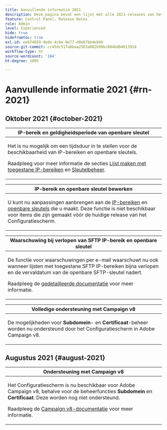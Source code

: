 ```yaml
---
title: Aanvullende informatie 2021
description: Deze pagina bevat een lijst met alle 2021-releases van het Configuratiescherm.
feature: Control Panel, Release Notes
role: Admin
level: Experienced
hide: true
hidefromtoc: true
exl-id: ee974059-9ede-4c8e-9e77-d0e67bb4e849
source-git-commit: cc45dc517a8baa2583a082b99bc084bd84013918
workflow-type: ht
source-wordcount: '184'
ht-degree: 100%

---
```


# Aanvullende informatie 2021 {#rn-2021}

## Oktober 2021 {#october-2021}

<table>
<thead>
<tr>
<th><strong>IP-bereik en geldigheidsperiode van openbare sleutel</strong><br/></th>
</tr>
</thead>
<tbody>
<tr>
<td>
<p>Het is nu mogelijk om een tijdsduur in te stellen voor de beschikbaarheid van IP-bereiken en openbare sleutels. </p><p>Raadpleeg voor meer informatie de secties <a href="../sftp/using/ip-range-allow-listing.md#adding-ip-addresses-allow-list">Lijst maken met toegestane IP-bereiken</a> en <a href="../sftp/using/key-management.md#installing-ssh-key">Sleutelbeheer</a>.</p>
</td>
</tr>
</tbody>
</table>

<table>
<thead>
<tr>
<th><strong>IP-bereik en openbare sleutel bewerken</strong><br/></th>
</tr>
</thead>
<tbody>
<tr>
<td>
<p>U kunt nu aanpassingen aanbrengen aan de <a href="../sftp/using/ip-range-allow-listing.md#editing-ip-ranges">IP-bereiken</a> en <a href="../sftp/using/key-management.md#editing-public-keys">openbare sleutels</a> die u maakt. Deze functie is niet beschikbaar voor items die zijn gemaakt vóór de huidige release van het Configuratiescherm.
</td>
</tr>
</tbody>
</table>

<table>
<thead>
<tr>
<th><strong>Waarschuwing bij verlopen van SFTP IP-bereik en openbare sleutel</strong><br/></th>
</tr>
</thead>
<tbody>
<tr>
<td>
<p>De functie voor waarschuwingen per e-mail waarschuwt nu ook wanneer lijsten met toegestane SFTP IP-bereiken bijna verlopen en de vervaldatum van de openbare SFTP-sleutel nadert.</p><p>Raadpleeg de <a href="../performance-monitoring/using/email-alerting.md">gedetailleerde documentatie</a> voor meer informatie.</p>
</td>
</tr>
</tbody>
</table>

<table>
<thead>
<tr>
<th><strong>Volledige ondersteuning met Campaign v8</strong><br/></th>
</tr>
</thead>
<tbody>
<tr>
<td>
<p>De mogelijkheden voor <strong>Subdomein</strong>- en <strong>Certificaat</strong>-beheer worden nu ondersteund door het Configuratiescherm in Adobe Campaign v8.</a></p>
</td>
</tr>
</tbody>
</table>

## Augustus 2021 {#august-2021}

<table>
<thead>
<tr>
<th><strong>Ondersteuning met Campaign v8</strong><br/></th>
</tr>
</thead>
<tbody>
<tr>
<td>
<p>Het Configuratiescherm is nu beschikbaar voor Adobe Campaign v8, behalve voor de beheerfuncties <strong>Subdomein</strong> en <strong>Certificaat</strong>. Deze worden nog niet ondersteund.</p><p>Raadpleeg de <a href="https://experienceleague.adobe.com/docs/campaign/campaign-v8/deploy/self-service.html?lang=nl" target="blank">Campaign v8-documentatie</a> voor meer informatie.</p>
</td>
</tr>
</tbody>
</table>
